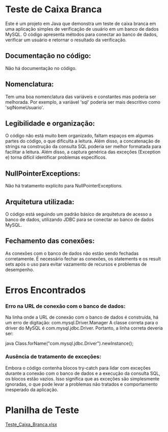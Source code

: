 # Teste de Caixa Branca

Este é um projeto em Java que demonstra um teste de caixa branca em uma aplicação simples de verificação de usuário em um banco de dados MySQL. O código apresenta métodos para conectar ao banco de dados, verificar um usuário e retornar o resultado da verificação.

## Documentação no código:
Não há documentação no código.

## Nomenclatura:
Tem uma boa nomenclatura das variáveis e constantes mas poderia ser melhorada. Por exemplo, a variável 'sql' poderia ser mais descritivo como 'sqlNomeUsuario'.

## Legibilidade e organização:
O código não está muito bem organizado, faltam espaços em algumas partes do código, o que dificulta a leitura. Além disso, a concatenação de strings na construção da consulta SQL poderia ser melhor formatada para facilitar a leitura. Além disso, a captura genérica das exceções (Exception e) torna difícil identificar problemas específicos.

## NullPointerExceptions:
Não há tratamento explícito para NullPointerExceptions.

## Arquitetura utilizada:
O código está seguindo um padrão básico de arquitetura de acesso a banco de dados, utilizando JDBC para se conectar ao banco de dados MySQL.

## Fechamento das conexões:
As conexões com o banco de dados não estão sendo fechadas corretamente. É necessário fechar as conexões, os statements e os result sets após o uso para evitar vazamento de recursos e problemas de desempenho.

# Erros Encontrados
### Erro na URL de conexão com o banco de dados:
Na linha onde a URL de conexão com o banco de dados é construída, há um erro de digitação:  com.mysql.Driver.Manager A classe correta para o driver do MySQL é com.mysql.jdbc.Driver. Portanto, a linha correta deveria ser:

java
Class.forName("com.mysql.jdbc.Driver").newInstance();


### Ausência de tratamento de exceções:
Embora o código contenha blocos try-catch para lidar com exceções durante a conexão com o banco de dados e a execução da consulta SQL, os blocos estão vazios. Isso significa que as exceções são simplesmente ignoradas, o que pode levar a problemas não tratados e comportamento inesperado da aplicação.

# Planilha de Teste
[Teste_Caixa_Branca.xlsx](https://github.com/Jidsx/Teste_Caixa_Branca/files/15243117/Teste_Caixa_Branca.xlsx)
